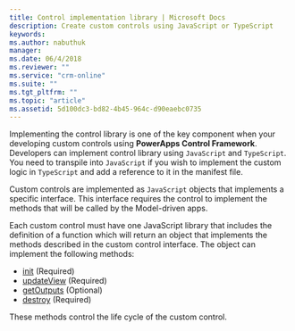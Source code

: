 ```yaml
---
title: Control implementation library | Microsoft Docs
description: Create custom controls using JavaScript or TypeScript
keywords:
ms.author: nabuthuk
manager: 
ms.date: 06/4/2018
ms.reviewer: ""
ms.service: "crm-online"
ms.suite: ""
ms.tgt_pltfrm: ""
ms.topic: "article"
ms.assetid: 5d100dc3-bd82-4b45-964c-d90eaebc0735
---
```


Implementing the control library is one of the key component when your developing custom controls using **PowerApps Control Framework**. Developers can implement control library using `JavaScript` and `TypeScript`. You need to transpile into `JavaScript` if you wish to implement the custom logic in `TypeScript` and add a reference to it in the manifest file.

Custom controls are implemented as `JavaScript` objects that implements a specific interface. This interface requires the control to implement the methods that will be called by the Model-driven apps.

Each custom control must have one JavaScript library that includes the definition of a function which will return an object that implements the methods described in the custom control interface. 
The object can implement the following methods:

- [init](reference/control/init.md) (Required)
- [updateView](reference/control/updateview.md) (Required)
- [getOutputs](reference/control/getoutputs.md) (Optional)
- [destroy](reference/control/destroy.md) (Required)

These methods control the life cycle of the custom control.